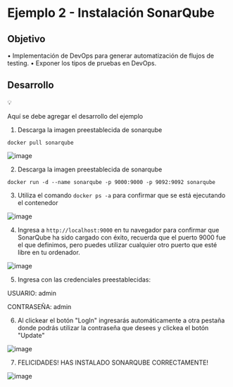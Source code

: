 # Ejemplo 2 - Instalación SonarQube

## Objetivo

• Implementación de DevOps para generar automatización de flujos de testing.
• Exponer los tipos de pruebas en DevOps.

## Desarrollo

💡

Aquí se debe agregar el desarrollo del ejemplo

1. Descarga la imagen preestablecida de sonarqube

```docker pull sonarqube```

![image](https://user-images.githubusercontent.com/59855822/158932428-1b5c0ee7-6d16-4156-8ccb-cfdadb2fa809.png)

2. Descarga la imagen preestablecida de sonarqube

```docker run -d --name sonarqube -p 9000:9000 -p 9092:9092 sonarqube```

3. Utiliza el comando 
 ```docker ps -a```
para confirmar que se está ejecutando el contenedor

![image](https://user-images.githubusercontent.com/59855822/158932654-392b3998-6979-4ff2-b39e-7c74fb5a6927.png)

4. Ingresa a ```http://localhost:9000``` en tu navegador para confirmar que SonarQube ha sido cargado con éxito, recuerda que el puerto 9000 fue el que definimos, pero puedes utilizar cualquier otro puerto que esté libre en tu ordenador.

![image](https://user-images.githubusercontent.com/59855822/158933676-aff09561-2ece-448d-b65c-a82c8363e092.png)

5. Ingresa con las credenciales preestablecidas:

USUARIO: admin

CONTRASEÑA: admin

6. Al clickear el botón "LogIn" ingresarás automáticamente a otra pestaña donde podrás utilizar la contraseña que desees y clickea el botón "Update"

![image](https://user-images.githubusercontent.com/59855822/158933928-41eac99c-72ec-48a7-8068-4be352a86e31.png)

7. FELICIDADES! HAS INSTALADO SONARQUBE CORRECTAMENTE! 

![image](https://user-images.githubusercontent.com/59855822/158934040-29ef041c-e72f-49a5-9971-fe3d0a190e3a.png)

